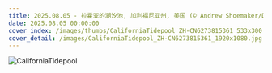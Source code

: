```yaml
---
title: 2025.08.05 - 拉霍亚的潮汐池‌, 加利福尼亚州, 美国 (© Andrew Shoemaker/DanitaDelimont.com)
date: 2025.08.05 00:00:00
cover_index: /images/thumbs/CaliforniaTidepool_ZH-CN6273815361_533x300.jpg
cover_detail: /images/CaliforniaTidepool_ZH-CN6273815361_1920x1080.jpg
---
```


![CaliforniaTidepool](/images/CaliforniaTidepool_ZH-CN6273815361_1920x1080.jpg)
